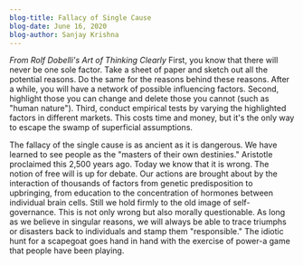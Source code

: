 ```yaml
---
blog-title: Fallacy of Single Cause 
blog-date: June 16, 2020
blog-author: Sanjay Krishna
---
```

*From Rolf Dobelli's Art of Thinking Clearly*
First, you know that there will never be one sole factor. Take a sheet of paper and sketch out all the potential reasons. Do the same for the reasons behind these reasons. After a while, you will have a network of possible influencing factors. Second, highlight those you can change and delete those you cannot (such as "human nature"). Third, conduct empirical tests by varying the highlighted factors in different markets. This costs time and money, but it's the only way to escape the swamp of superficial assumptions.

The fallacy of the single cause is as ancient as it is dangerous. We have learned to see people as the "masters of their own destinies." Aristotle proclaimed this 2,500 years ago. Today we know that it is wrong. The notion of free will is up for debate. Our actions are brought about by the interaction of thousands of factors from genetic predisposition to upbringing, from education to the concentration of hormones between individual brain cells. Still we hold firmly to the old image of self-governance. This is not only wrong but also morally questionable. As long as we believe in singular reasons, we will always be able to trace triumphs or disasters back to individuals and stamp them "responsible." The idiotic hunt for a scapegoat goes hand in hand with the exercise of power-a game that people have been playing.
